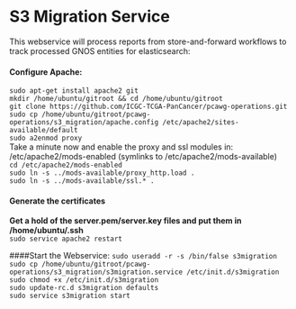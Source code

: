 # S3 Migration Service

This webservice will process reports from store-and-forward workflows to track processed GNOS entities for elasticsearch:

#### Configure Apache:
`sudo apt-get install apache2 git`<br>
`mkdir /home/ubuntu/gitroot && cd /home/ubuntu/gitroot`<br>
`git clone https://github.com/ICGC-TCGA-PanCancer/pcawg-operations.git`<br>
`sudo cp /home/ubuntu/gitroot/pcawg-operations/s3_migration/apache.config /etc/apache2/sites-available/default`<br>
`sudo a2enmod proxy`<br>
Take a minute now and enable the proxy and ssl modules in:<br>
/etc/apache2/mods-enabled (symlinks to /etc/apache2/mods-available)<br>
`cd /etc/apache2/mods-enabled`<br>
`sudo ln -s ../mods-available/proxy_http.load .`<br>
`sudo ln -s ../mods-available/ssl.* .`<br>

#### Generate the certificates
**Get a hold of the server.pem/server.key files and put them in /home/ubuntu/.ssh**<br>
`sudo service apache2 restart`<br>


####Start the Webservice:
`sudo useradd -r -s /bin/false s3migration`<br>
`sudo cp /home/ubuntu/gitroot/pcawg-operations/s3_migration/s3migration.service /etc/init.d/s3migration`<br>
`sudo chmod +x /etc/init.d/s3migration`<br>
`sudo update-rc.d s3migration defaults`<br>
`sudo service s3migration start`<br>
<br>
